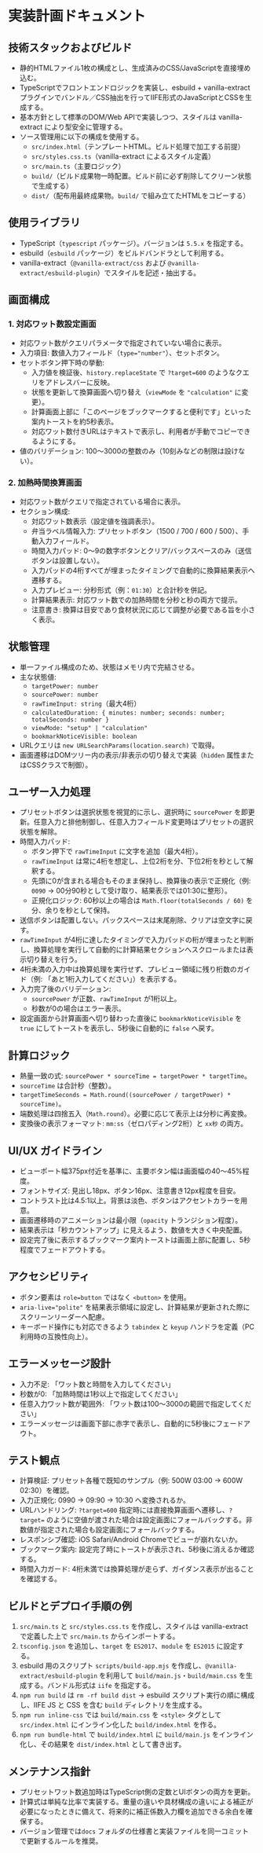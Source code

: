 # 実装計画ドキュメント

## 技術スタックおよびビルド
- 静的HTMLファイル1枚の構成とし、生成済みのCSS/JavaScriptを直接埋め込む。
- TypeScriptでフロントエンドロジックを実装し、esbuild + vanilla-extract プラグインでバンドル／CSS抽出を行ってIIFE形式のJavaScriptとCSSを生成する。
- 基本方針として標準のDOM/Web APIで実装しつつ、スタイルは vanilla-extract により型安全に管理する。
- ソース管理用に以下の構成を使用する。
  - `src/index.html`（テンプレートHTML。ビルド処理で加工する前提）
  - `src/styles.css.ts`（vanilla-extract によるスタイル定義）
  - `src/main.ts`（主要ロジック）
  - `build/`（ビルド成果物一時配置。ビルド前に必ず削除してクリーン状態で生成する）
  - `dist/`（配布用最終成果物。`build/` で組み立てたHTMLをコピーする）

## 使用ライブラリ
- TypeScript（`typescript` パッケージ）。バージョンは `5.5.x` を指定する。
- esbuild（`esbuild` パッケージ）をビルドバンドラとして利用する。
- vanilla-extract（`@vanilla-extract/css` および `@vanilla-extract/esbuild-plugin`）でスタイルを記述・抽出する。

## 画面構成
### 1. 対応ワット数設定画面
- 対応ワット数がクエリパラメータで指定されていない場合に表示。
- 入力項目: 数値入力フィールド（`type="number"`）、セットボタン。
- セットボタン押下時の挙動:
  - 入力値を検証後、`history.replaceState` で `?target=600` のようなクエリをアドレスバーに反映。
  - 状態を更新して換算画面へ切り替え（`viewMode` を `"calculation"` に変更）。
  - 計算画面上部に「このページをブックマークすると便利です」といった案内トーストを約5秒表示。
  - 対応ワット数付きURLはテキストで表示し、利用者が手動でコピーできるようにする。
- 値のバリデーション: 100〜3000の整数のみ（10刻みなどの制限は設けない）。

### 2. 加熱時間換算画面
- 対応ワット数がクエリで指定されている場合に表示。
- セクション構成:
  - 対応ワット数表示（設定値を強調表示）。
  - 弁当ラベル情報入力: プリセットボタン（1500 / 700 / 600 / 500）、手動入力フィールド。
  - 時間入力パッド: 0〜9の数字ボタンとクリア/バックスペースのみ（送信ボタンは設置しない）。
  - 入力パッドの4桁すべてが埋まったタイミングで自動的に換算結果表示へ遷移する。
  - 入力プレビュー: 分秒形式（例：`01:30`）と合計秒を併記。
  - 計算結果表示: 対応ワット数での加熱時間を分秒と秒の両方で提示。
  - 注意書き: 換算は目安であり食材状況に応じて調整が必要である旨を小さく表示。

## 状態管理
- 単一ファイル構成のため、状態はメモリ内で完結させる。
- 主な状態値:
  - `targetPower: number`
  - `sourcePower: number`
  - `rawTimeInput: string`（最大4桁）
  - `calculatedDuration: { minutes: number; seconds: number; totalSeconds: number }`
  - `viewMode: "setup" | "calculation"`
  - `bookmarkNoticeVisible: boolean`
- URLクエリは `new URLSearchParams(location.search)` で取得。
- 画面遷移はDOMツリー内の表示/非表示の切り替えで実装（`hidden` 属性またはCSSクラスで制御）。

## ユーザー入力処理
- プリセットボタンは選択状態を視覚的に示し、選択時に `sourcePower` を即更新。任意入力と排他制御し、任意入力フィールド変更時はプリセットの選択状態を解除。
- 時間入力パッド:
  - ボタン押下で `rawTimeInput` に文字を追加（最大4桁）。
  - `rawTimeInput` は常に4桁を想定し、上位2桁を分、下位2桁を秒として解釈する。
  - 先頭に0が含まれる場合もそのまま保持し、換算後の表示で正規化（例: `0090` → 00分90秒として受け取り、結果表示では01:30に整形）。
  - 正規化ロジック: 60秒以上の場合は `Math.floor(totalSeconds / 60)` を分、余りを秒として保持。
- 送信ボタンは配置しない。バックスペースは末尾削除、クリアは空文字に戻す。
- `rawTimeInput` が4桁に達したタイミングで入力パッドの桁が埋まったと判断し、換算処理を実行して自動的に計算結果セクションへスクロールまたは表示切り替えを行う。
- 4桁未満の入力中は換算処理を実行せず、プレビュー領域に残り桁数のガイド（例: 「あと1桁入力してください」）を表示する。
- 入力完了後のバリデーション:
  - `sourcePower` が正数、`rawTimeInput` が1桁以上。
  - 秒数が0の場合はエラー表示。
- 設定画面から計算画面へ切り替わった直後に `bookmarkNoticeVisible` を `true` にしてトーストを表示し、5秒後に自動的に `false` へ戻す。

## 計算ロジック
- 熱量一致の式: `sourcePower * sourceTime = targetPower * targetTime`。
- `sourceTime` は合計秒（整数）。
- `targetTimeSeconds = Math.round((sourcePower / targetPower) * sourceTime)`。
- 端数処理は四捨五入（`Math.round`）。必要に応じて表示上は分秒に再変換。
- 変換後の表示フォーマット: `mm:ss`（ゼロパディング2桁）と `xx秒` の両方。

## UI/UX ガイドライン
- ビューポート幅375px付近を基準に、主要ボタン幅は画面幅の40〜45%程度。
- フォントサイズ: 見出し18px、ボタン16px、注意書き12px程度を目安。
- コントラスト比は4.5:1以上。背景は淡色、ボタンはアクセントカラーを用意。
- 画面遷移時のアニメーションは最小限（`opacity` トランジション程度）。
- 結果表示は「秒カウントアップ」に見えるよう、数値を大きく中央配置。
- 設定完了後に表示するブックマーク案内トーストは画面上部に配置し、5秒程度でフェードアウトする。

## アクセシビリティ
- ボタン要素は `role=button` ではなく `<button>` を使用。
- `aria-live="polite"` を結果表示領域に設定し、計算結果が更新された際にスクリーンリーダーへ配慮。
- キーボード操作にも対応できるよう `tabindex` と `keyup` ハンドラを定義（PC利用時の互換性向上）。

## エラーメッセージ設計
- 入力不足: 「ワット数と時間を入力してください」
- 秒数が0: 「加熱時間は1秒以上で指定してください」
- 任意入力ワット数が範囲外: 「ワット数は100〜3000の範囲で指定してください」
- エラーメッセージは画面下部に赤字で表示し、自動的に5秒後にフェードアウト。

## テスト観点
- 計算検証: プリセット各種で既知のサンプル（例: 500W 03:00 → 600W 02:30）を確認。
- 入力正規化: 0990 → 09:90 → 10:30 へ変換されるか。
- URLハンドリング: `?target=600` 指定時には直接換算画面へ遷移し、`?target=` のように空値が渡された場合は設定画面にフォールバックする。非数値が指定された場合も設定画面にフォールバックする。
- レスポンシブ確認: iOS Safari/Android Chromeでビューが崩れないか。
- ブックマーク案内: 設定完了時にトーストが表示され、5秒後に消えるか確認する。
- 時間入力ガード: 4桁未満では換算処理が走らず、ガイダンス表示が出ることを確認する。

## ビルドとデプロイ手順の例
1. `src/main.ts` と `src/styles.css.ts` を作成し、スタイルは vanilla-extract で定義した上で `src/main.ts` からインポートする。
2. `tsconfig.json` を追加し、`target` を `ES2017`、`module` を `ES2015` に設定する。
3. esbuild 用のスクリプト `scripts/build-app.mjs` を作成し、`@vanilla-extract/esbuild-plugin` を利用して `build/main.js`・`build/main.css` を生成する。バンドル形式は `iife` を指定する。
4. `npm run build` は `rm -rf build dist` → esbuild スクリプト実行の順に構成し、IIFE JS と CSS を含む `build` ディレクトリを生成する。
5. `npm run inline-css` では `build/main.css` を `<style>` タグとして `src/index.html` にインライン化した `build/index.html` を作る。
6. `npm run bundle-html` で `build/index.html` に `build/main.js` をインライン化し、その結果を `dist/index.html` として書き出す。

## メンテナンス指針
- プリセットワット数追加時はTypeScript側の定数とUIボタンの両方を更新。
- 計算式は単純な比率で実装する。重量の違いや具材構成の違いによる補正が必要になったときに備えて、将来的に補正係数入力欄を追加できる余白を確保する。
- バージョン管理では`docs` フォルダの仕様書と実装ファイルを同一コミットで更新するルールを推奨。
